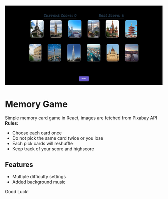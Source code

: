 ![Example Image](./public/screenshot.png)

# Memory Game
Simple memory card game in React, images are fetched from Pixabay API<br>
**Rules:**
- Choose each card once
- Do not pick the same card twice or you lose
- Each pick cards will reshuffle
- Keep track of your score and highscore<br>

## Features
- Multiple difficulty settings
- Added background music

Good Luck!
